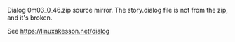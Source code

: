 Dialog 0m03_0_46.zip source mirror.
The story.dialog file is not from the zip, and it's broken.

See https://linuxakesson.net/dialog
